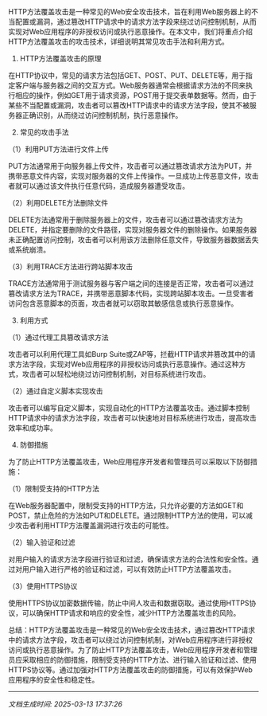 HTTP方法覆盖攻击是一种常见的Web安全攻击技术，旨在利用Web服务器上的不当配置或漏洞，通过篡改HTTP请求中的请求方法字段来绕过访问控制机制，从而实现对Web应用程序的非授权访问或执行恶意操作。在本文中，我们将重点介绍HTTP方法覆盖攻击的攻击技术，详细说明其常见攻击手法和利用方式。

1. HTTP方法覆盖攻击的原理

在HTTP协议中，常见的请求方法包括GET、POST、PUT、DELETE等，用于指定客户端与服务器之间的交互方式。Web服务器通常会根据请求方法的不同来执行相应的操作，例如GET用于请求资源，POST用于提交表单数据等。然而，由于某些不当配置或漏洞，攻击者可以篡改HTTP请求中的请求方法字段，使其不被服务器正确识别，从而绕过访问控制机制，执行恶意操作。

2. 常见的攻击手法

（1）利用PUT方法进行文件上传

PUT方法通常用于向服务器上传文件，攻击者可以通过篡改请求方法为PUT，并携带恶意文件内容，实现对服务器的文件上传操作。一旦成功上传恶意文件，攻击者就可以通过该文件执行任意代码，造成服务器遭受攻击。

（2）利用DELETE方法删除文件

DELETE方法通常用于删除服务器上的文件，攻击者可以通过篡改请求方法为DELETE，并指定要删除的文件路径，实现对服务器文件的删除操作。如果服务器未正确配置访问控制，攻击者可以利用该方法删除任意文件，导致服务器数据丢失或系统崩溃。

（3）利用TRACE方法进行跨站脚本攻击

TRACE方法通常用于测试服务器与客户端之间的连接是否正常，攻击者可以通过篡改请求方法为TRACE，并携带恶意脚本代码，实现跨站脚本攻击。一旦受害者访问包含恶意脚本的页面，攻击者就可以窃取其敏感信息或执行恶意操作。

3. 利用方式

（1）通过代理工具篡改请求方法

攻击者可以利用代理工具如Burp Suite或ZAP等，拦截HTTP请求并篡改其中的请求方法字段，实现对Web应用程序的非授权访问或执行恶意操作。通过这种方式，攻击者可以轻松地绕过访问控制机制，对目标系统进行攻击。

（2）通过自定义脚本实现攻击

攻击者可以编写自定义脚本，实现自动化的HTTP方法覆盖攻击。通过脚本控制HTTP请求中的请求方法字段，攻击者可以快速地对目标系统进行攻击，提高攻击效率和成功率。

4. 防御措施

为了防止HTTP方法覆盖攻击，Web应用程序开发者和管理员可以采取以下防御措施：

（1）限制受支持的HTTP方法

在Web服务器配置中，限制受支持的HTTP方法，只允许必要的方法如GET和POST，禁止危险的方法如PUT和DELETE。通过限制HTTP方法的使用，可以减少攻击者利用HTTP方法覆盖漏洞进行攻击的可能性。

（2）输入验证和过滤

对用户输入的请求方法字段进行验证和过滤，确保请求方法的合法性和安全性。通过对用户输入进行严格的验证和过滤，可以有效防止HTTP方法覆盖攻击。

（3）使用HTTPS协议

使用HTTPS协议加密数据传输，防止中间人攻击和数据窃取。通过使用HTTPS协议，可以确保HTTP请求和响应的安全性，减少HTTP方法覆盖攻击的风险。

总结：HTTP方法覆盖攻击是一种常见的Web安全攻击技术，通过篡改HTTP请求中的请求方法字段，攻击者可以绕过访问控制机制，对Web应用程序进行非授权访问或执行恶意操作。为了防止HTTP方法覆盖攻击，Web应用程序开发者和管理员应采取相应的防御措施，限制受支持的HTTP方法、进行输入验证和过滤、使用HTTPS协议等。通过加强对HTTP方法覆盖攻击的防御措施，可以有效保护Web应用程序的安全性和稳定性。

---

*文档生成时间: 2025-03-13 17:37:26*












